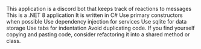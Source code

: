 This application is a discord bot that keeps track of reactions to messages
This is a .NET 8 application
It is written in C#
Use primary constructors when possible
Use dependency injection for services
Use sqlite for data storage
Use tabs for indentation
Avoid duplicating code. If you find yourself copying and pasting code, consider refactoring it into a shared method or class.